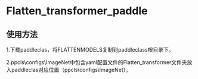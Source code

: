 # Flatten_transformer_paddle
## 使用方法
1.下载paddleclas，将FLATTENMODELS复制到paddleclass根目录下。

2.ppcls\configs\ImageNet中包含yaml配置文件的Flatten_transformer文件夹放入paddleclas对应位置（ppcls\configs\ImageNet）。


